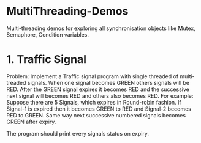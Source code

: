# MultiThreading-Demos
Multi-threading demos for exploring all synchronisation objects like Mutex, Semaphore, Condition variables.

# 1. Traffic Signal
   Problem: Implement a Traffic signal program with single threaded of multi-treaded signals. When one signal becomes GREEN others signals will be RED. After the GREEN signal expires it becomes RED and the successive next signal will becomes RED and others also becomes RED.
   For example: Suppose there are 5 Signals, which expires in Round-robin fashion. If Signal-1 is expired then it becomes GREEN to RED and Signal-2 becomes RED to GREEN. Same way next successive numbered signals becomes GREEN after expiry.
   
   The program should print every signals status on expiry.
